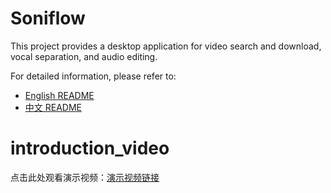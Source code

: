 # Soniflow

This project provides a desktop application for video search and download, vocal separation, and audio editing.

For detailed information, please refer to:
*   [English README](README_en.md)
*   [中文 README](README_zh.md)

# introduction_video #

点击此处观看演示视频：[演示视频链接]('./introduction_video/introduction.mp4')
